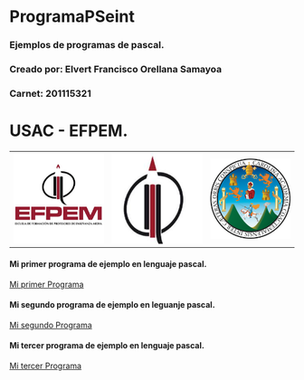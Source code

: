 # ProgramaPSeint
### Ejemplos de programas de pascal.
### Creado por: Elvert Francisco Orellana Samayoa
### Carnet: 201115321

# USAC - EFPEM.
<table>
<tr>
<th><img src="imagenes/img1.png"></th>
<th><img src="imagenes/img2.jpg"></th>
<th><img src="imagenes/img3.png" width="200" heigth="180"></th>
<tr>
</table>

#### Mi primer programa de ejemplo en lenguaje pascal.
<a href="programa1.psc">Mi primer Programa</a>
<br>

#### Mi segundo programa de ejemplo en leguanje pascal.
<a href="programa2.psc">Mi segundo Programa</a>
<br>

#### Mi tercer programa de ejemplo en lenguaje pascal.
<a href="programa3.psc">Mi tercer Programa</a>


